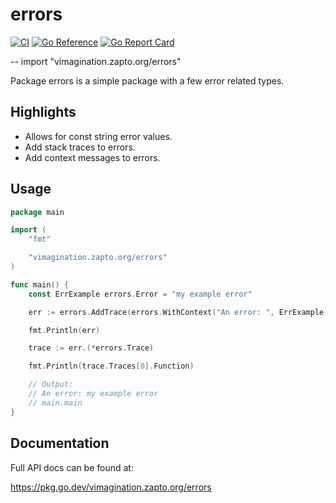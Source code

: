 # errors

[![CI](https://github.com/MJKWoolnough/errors/actions/workflows/go-checks.yml/badge.svg)](https://github.com/MJKWoolnough/errors/actions)
[![Go Reference](https://pkg.go.dev/badge/vimagination.zapto.org/errors.svg)](https://pkg.go.dev/vimagination.zapto.org/errors)
[![Go Report Card](https://goreportcard.com/badge/vimagination.zapto.org/errors)](https://goreportcard.com/report/vimagination.zapto.org/errors)

--
    import "vimagination.zapto.org/errors"

Package errors is a simple package with a few error related types.

## Highlights

 - Allows for const string error values.
 - Add stack traces to errors.
 - Add context messages to errors.

## Usage

```go
package main

import (
	"fmt"

	"vimagination.zapto.org/errors"
)

func main() {
	const ErrExample errors.Error = "my example error"

	err := errors.AddTrace(errors.WithContext("An error: ", ErrExample))

	fmt.Println(err)

	trace := err.(*errors.Trace)

	fmt.Println(trace.Traces[0].Function)

	// Output:
	// An error: my example error
	// main.main
}
```

## Documentation

Full API docs can be found at:

https://pkg.go.dev/vimagination.zapto.org/errors
